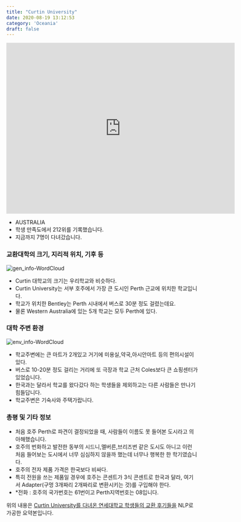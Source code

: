 ```yaml
---
title: "Curtin University"
date: 2020-08-19 13:12:53
category: 'Oceania'
draft: false
---
```


<iframe
width="600"
height="450"
frameborder="0" style="border:0"
src="https://www.google.com/maps/embed/v1/place?key=AIzaSyC9e1AME-pVmWC4hBpFdu5S4dKzyepa3HQ&q=Curtin+University&center=-32.0061951,115.8944182&zoom=14" allowfullscreen>
</iframe>

* AUSTRALIA
* 학생 만족도에서 212위를 기록했습니다.
* 지금까지 7명이 다녀갔습니다. 

### 교환대학의 크기, 지리적 위치, 기후 등

![gen_info-WordCloud](../univ_wordclouds_okt/gen_info/AU000002_gen_info_okt.png)

* Curtin 대학교의 크기는 우리학교와 비슷하다.
* Curtin University는 서부 호주에서 가장 큰 도시인 Perth 근교에 위치한 학교입니다.
* 학교가 위치한 Bentley는 Perth 시내에서 버스로 30분 정도 걸렸는데요.
* 물론 Western Australia에 있는 5개 학교는 모두 Perth에 있다.


### 대학 주변 환경

![env_info-WordCloud](../univ_wordclouds_okt/env_info/AU000002_env_info_okt.png)

* 학교주변에는 큰 마트가 2개있고 거기에 미용실,약국,아시안마트 등의 편의시설이 있다.
* 버스로 10-20분 정도 걸리는 거리에 또 극장과 학교 근처 Coles보다 큰 쇼핑센터가 있었습니다.
* 한국과는 달라서 학교를 왔다갔다 하는 학생들을 제외하고는 다른 사람들은 만나기 힘들답니다.
* 학교주변은 기숙사와 주택가랍니다.


### 총평 및 기타 정보 
* 처음 호주 Perth로 파견이 결정되었을 때, 사람들이 이름도 못 들어본 도시라고 의아해했습니다.
* 호주의 번화하고 발전한 동부의 시드니,멜버른,브리즈번 같은 도시도 아니고 이런 처음 들어보는 도시에서 너무 심심하지 않을까 했는데 너무나 행복한 한 학기였습니다.
* 호주의 전자 제품 가격은 한국보다 비싸다.
* 특히 전원을 쓰는 제품일 경우에 호주는 콘센트가 3식 콘센트로 한국과 달라, 여기서 Adapter(구멍 3개짜리 2개짜리로 변환시키는 것)를 구입해야 한다.
* *전화 : 호주의 국가번호는 61번이고 Perth지역번호는 08입니다.


위의 내용은 [Curtin University를 다녀온 연세대학교 학생들의 교환 후기들을](http://oia.yonsei.ac.kr/partner/expReport.asp?ucode=AU000002&bgbn=A) NLP로 가공한 요약본입니다. 
